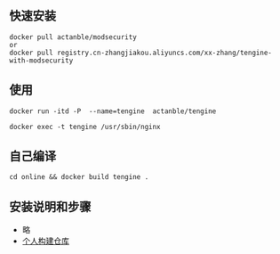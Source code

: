 ## 快速安装
```
docker pull actanble/modsecurity 
or 
docker pull registry.cn-zhangjiakou.aliyuncs.com/xx-zhang/tengine-with-modsecurity
```


## 使用
```
docker run -itd -P  --name=tengine  actanble/tengine  

docker exec -t tengine /usr/sbin/nginx 
```


## 自己编译
```
cd online && docker build tengine . 

```


## 安装说明和步骤

- 略
- [个人构建仓库](https://cr.console.aliyun.com/repository/cn-zhangjiakou/xx-zhang/tengine-with-modsecurity/build)

